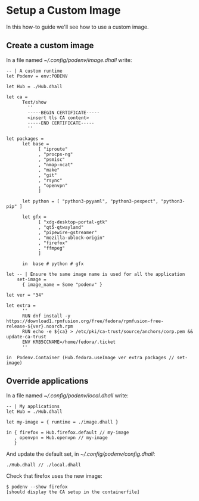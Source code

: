 # Setup a Custom Image

In this how-to guide we'll see how to use a custom image.

## Create a custom image

In a file named *~/.config/podenv/image.dhall* write:

```dhall
-- | A custom runtime
let Podenv = env:PODENV

let Hub = ./Hub.dhall

let ca =
      Text/show
        ''
        -----BEGIN CERTIFICATE-----
        <insert tls CA content>
        -----END CERTIFICATE-----
        ''

let packages =
      let base =
            [ "iproute"
            , "procps-ng"
            , "psmisc"
            , "nmap-ncat"
            , "make"
            , "git"
            , "rsync"
            , "openvpn"
            ]

      let python = [ "python3-pyyaml", "python3-pexpect", "python3-pip" ]

      let gfx =
            [ "xdg-desktop-portal-gtk"
            , "qt5-qtwayland"
            , "pipewire-gstreamer"
            , "mozilla-ublock-origin"
            , "firefox"
            , "ffmpeg"
            ]

      in  base # python # gfx

let -- | Ensure the same image name is used for all the application
    set-image =
      { image_name = Some "podenv" }

let ver = "34"

let extra =
      ''
      RUN dnf install -y https://download1.rpmfusion.org/free/fedora/rpmfusion-free-release-${ver}.noarch.rpm
      RUN echo -e ${ca} > /etc/pki/ca-trust/source/anchors/corp.pem && update-ca-trust
      ENV KRB5CCNAME=/home/fedora/.ticket
      ''

in  Podenv.Container (Hub.fedora.useImage ver extra packages // set-image)
```

## Override applications

In a file named *~/.config/podenv/local.dhall* write:

```dhall
-- | My applications
let Hub = ./Hub.dhall

let my-image = { runtime = ./image.dhall }

in { firefox = Hub.firefox.default // my-image
   , openvpn = Hub.openvpn // my-image
   }
```

And update the default set, in *~/.config/podenv/config.dhall*:

```dhall
./Hub.dhall // ./local.dhall
```

Check that firefox uses the new image:

```ShellSession
$ podenv --show firefox
[should display the CA setup in the containerfile]
```
